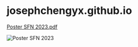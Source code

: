 # josephchengyx.github.io

[Poster SFN 2023.pdf](https://github.com/josephchengyx/josephchengyx.github.io/files/13482448/Poster.SFN.2023.pdf)

![Poster SFN 2023](https://github.com/josephchengyx/josephchengyx.github.io/assets/59868375/5201384b-c293-44e9-98ab-57b29739bbdd)
